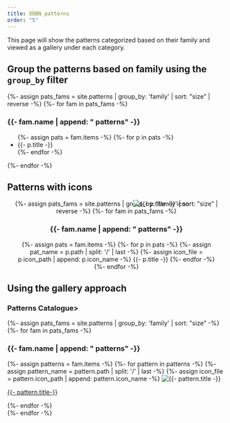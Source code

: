 ```yaml
---
title: OOBN patterns
order: "5"
---
```




This page will show the patterns categorized based on their family and viewed as a gallery under each category.

## Group the patterns based on family using the ```group_by``` filter

<div>
  {%- assign pats_fams = site.patterns | group_by: 'family' | sort: "size" | reverse -%}
  {%- for fam in pats_fams -%}
  <h3>{{- fam.name | append: " patterns" -}}</h3>
  <ul>
    {%- assign pats = fam.items -%}
    {%- for p in pats -%}
    <li>{{- p.title -}}</li>
    {%- endfor -%}

  </ul>
  {%- endfor -%}
</div>

<!-- ## Show icon names and file names

<div>
<ul>
{%- for item in site.patterns -%}
{%- assign icf = item.icon_path | append: item.icon_name -%}
{%- assign pf_name = item.path | split: '/' | last -%}
<li>{{- pf_name | append: ": " | append: icf -}}</li>
{%- endfor -%}
</ul>
</div> -->

## Patterns with icons

<div style="text-align:center; position:relative;">
<div style="margin:1em">
  {%- assign pats_fams = site.patterns | group_by: 'family' | sort: "size" | reverse -%}
  {%- for fam in pats_fams -%}
  <h3>{{- fam.name | append: " patterns" -}}</h3>
    {%- assign pats = fam.items -%}
    {%- for p in pats -%}
      {%- assign pat_name = p.path | split: '/' | last -%}
      {%- assign icon_file = p.icon_path | append: p.icon_name -%}
         <img src="{{- icon_file | relative_url -}}" alt="{{- p.title -}} icon" class="p_icon" style="position:absolute; top:0">
         <span>{{- p.title -}}
    {%- endfor -%}
  {%- endfor -%}
</div>
</div>

## Using the gallery approach

<h3 class="gallery-header crimson">Patterns Catalogue></h3>
<div class="gallery container">
  {%- assign pats_fams = site.patterns | group_by: 'family' | sort: "size" -%}
  {%- for fam in pats_fams -%}
    <div class="gallery category">
      <h3>{{- fam.name | append: " patterns" -}}</h3>
      <div class="gallery item">
        {%- assign patterns = fam.items -%}
        {%- for pattern in patterns -%}
          {%- assign pattern_name = pattern.path | split: '/' | last -%}
          {%- assign icon_file = pattern.icon_path | append: pattern.icon_name -%}
          <img class="p_icon" src="{{- icon_file | relative_url -}}" alt="{{- pattern.title -}}">
          <a href="{{- pattern.url | relative_url -}}"><p class="gallery_item_title">{{- pattern.title-}}</p></a>
        {%- endfor -%}
      </div>
    </div>
  {%- endfor -%}
</div>
